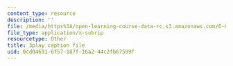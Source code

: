 ```yaml
---
content_type: resource
description: ''
file: /media/https%3A/open-learning-course-data-rc.s3.amazonaws.com/6-004-computation-structures-spring-2017/0cd046916f57187f16a244c2fb67599f_6XV3uLfKzog.srt
file_type: application/x-subrip
resourcetype: Other
title: 3play caption file
uid: 0cd04691-6f57-187f-16a2-44c2fb67599f
---
```

